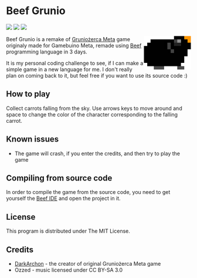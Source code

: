 # Beef Grunio

[![](https://img.shields.io/github/downloads/Athlon007/BeefGrunio/total?style=for-the-badge)](https://github.com/Athlon007/BeefGrunio/releases)
[![](https://img.shields.io/github/v/release/Athlon007/BeefGrunio?style=for-the-badge)](https://github.com/Athlon007/BeefGrunio/releases)
[![](https://img.shields.io/github/license/Athlon007/BeefGrunio?style=for-the-badge)](LICENSE.md)

<img align="right" src="media/images/grunio0.png" alt="icon" style="image-rendering: pixelated;" width=128 />

Beef Grunio is a remake of [Gruniożerca Meta](https://github.com/arhneu/gruniozerca-meta) game originaly made for Gamebuino Meta, remade using [Beef](https://www.beeflang.org/) programming language in 3 days.

It is my personal coding challenge to see, if I can make a simple game in a new language for me. I don't really plan on coming back to it, but feel free if you want to use its source code :)

## How to play

Collect carrots falling from the sky. Use arrows keys to move around and space to change the color of the character corresponding to the falling carrot.

## Known issues

- The game will crash, if you enter the credits, and then try to play the game

## Compiling from source code

In order to compile the game from the source code, you need to get yourself the [Beef IDE](https://www.beeflang.org/) and open the project in it.

## License

This program is distributed under The MIT License.

## Credits

- [DarkArchon](http://arhn.eu/) - the creator of original Gruniożerca Meta game
- Ozzed - music licensed under CC BY-SA 3.0
